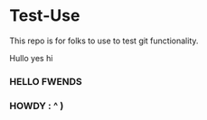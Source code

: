 # Test-Use
This repo is for folks to use to test git functionality.

Hullo yes hi
### HELLO FWENDS

### HOWDY :   ^          )
